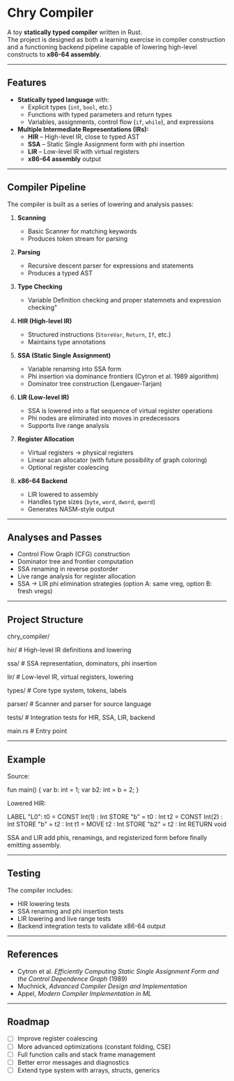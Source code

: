 # Chry Compiler

A toy **statically typed compiler** written in Rust.  
The project is designed as both a learning exercise in compiler construction and a functioning backend pipeline capable of lowering high-level constructs to **x86-64 assembly**.

---

## Features

- **Statically typed language** with:
  - Explicit types (`int`, `bool`, etc.)
  - Functions with typed parameters and return types
  - Variables, assignments, control flow (`if`, `while`), and expressions
- **Multiple Intermediate Representations (IRs):**
  - **HIR** – High-level IR, close to typed AST
  - **SSA** – Static Single Assignment form with phi insertion
  - **LIR** – Low-level IR with virtual registers
  - **x86-64 assembly** output

---

## Compiler Pipeline

The compiler is built as a series of lowering and analysis passes:


1. **Scanning**
   - Basic Scanner for matching keywords
   - Produces token stream for parsing
2. **Parsing**
   - Recursive descent parser for expressions and statements
   - Produces a typed AST

3. **Type Checking**
   - Variable Definition checking and proper statemnets and expression checking"
  
4. **HIR (High-level IR)**
   - Structured instructions (`StoreVar`, `Return`, `If`, etc.)
   - Maintains type annotations

5. **SSA (Static Single Assignment)**
   - Variable renaming into SSA form
   - Phi insertion via dominance frontiers (Cytron et al. 1989 algorithm)
   - Dominator tree construction (Lengauer-Tarjan)

6. **LIR (Low-level IR)**
   - SSA is lowered into a flat sequence of virtual register operations
   - Phi nodes are eliminated into moves in predecessors
   - Supports live range analysis

7. **Register Allocation**
   - Virtual registers → physical registers
   - Linear scan allocator (with future possibility of graph coloring)
   - Optional register coalescing

8. **x86-64 Backend**
   - LIR lowered to assembly
   - Handles type sizes (`byte`, `word`, `dword`, `qword`)
   - Generates NASM-style output

---

## Analyses and Passes

- Control Flow Graph (CFG) construction  
- Dominator tree and frontier computation  
- SSA renaming in reverse postorder  
- Live range analysis for register allocation  
- SSA → LIR phi elimination strategies (option A: same vreg, option B: fresh vregs)  

---

## Project Structure

chry_compiler/

hir/ # High-level IR definitions and lowering

ssa/ # SSA representation, dominators, phi insertion

lir/ # Low-level IR, virtual registers, lowering

types/ # Core type system, tokens, labels

parser/ # Scanner and parser for source language

tests/ # Integration tests for HIR, SSA, LIR, backend

main.rs # Entry point


---

## Example

Source:

fun main() {
var b: int = 1;
var b2: int = b = 2;
}


Lowered HIR:

LABEL "L0":
t0 = CONST Int(1) : Int
STORE "b" = t0 : Int
t2 = CONST Int(2) : Int
STORE "b" = t2 : Int
t1 = MOVE t2 : Int
STORE "b2" = t2 : Int
RETURN void


SSA and LIR add phis, renamings, and registerized form before finally emitting assembly.

---

## Testing

The compiler includes:
- HIR lowering tests
- SSA renaming and phi insertion tests
- LIR lowering and live range tests
- Backend integration tests to validate x86-64 output

---

## References

- Cytron et al. *Efficiently Computing Static Single Assignment Form and the Control Dependence Graph* (1989)
- Muchnick, *Advanced Compiler Design and Implementation*
- Appel, *Modern Compiler Implementation in ML*

---

## Roadmap

- [ ] Improve register coalescing
- [ ] More advanced optimizations (constant folding, CSE)
- [ ] Full function calls and stack frame management
- [ ] Better error messages and diagnostics
- [ ] Extend type system with arrays, structs, generics
